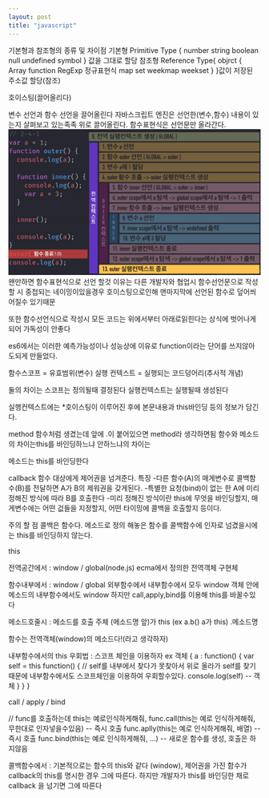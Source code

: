 ```yaml
---
layout: post
title: "javascript"
---
```


기본형과 참조형의 종류 및 차이점
기본형 Primitive Type {
    number
    string
    boolean
    null
    undefined
    symbol
} 값을 그대로 할당
참조형 Reference Type{
    objrct {
        Array
        function
        RegExp 정규표현식
        map
        set
        weekmap
        weekset
    }
}값이 저장된 주소값 할당(참조)

호이스팅(끌어올리다)

변수 선언과 함수 선언을 끌어올린다
자바스크립트 엔진은 선언한(변수,함수) 내용이 있는지 살펴보고 있는족족 위로 끌어올린다.
함수표현식은 선언문만 올라간다.
![hoisting](/assets/image/hoisting.png)
왠만하면 함수표현식으로 선언 할것 이유는 다른 개발자와 협업시 함수선언문으로 작성할 시 중첩되는 네이밍이있을경우 호이스팅으로인해
맨마지막에 선언된 함수로 덮어씌어질수 있기때문

또한 함수선언식으로 작성시 모든 코드는 위에서부터 아래로읽힌다는 상식에 벗어나게되어 가독성이 안좋다

es6에서는 이러한 예측가능성이나 성능상에 이유로 function이라는 단어를 쓰지않아도되게 만들었다.


함수스코프 = 유효범위(변수)
실행 컨텍스트 = 실행되는 코드덩어리(추사적 개념)

둘의 차이는 스코프는 정의될때 결정된다
실행컨텍스트는 실행될때 생성된다

실행컨텍스트에는
*호이스팅이 이루어진 후에 본문내용과 this바인딩 등의 정보가 담긴다.

method
함수처럼 생겼는데 앞에 .이 붙어있으면 method라 생각하면됨
함수와 메소드의 차이는this를 바인딩하느냐 안하느냐의 차이는

메소드는 this를 바인딩한다



callback 함수
대상에게 제어권을 넘겨준다.
특징
-다른 함수(A)의 매게변수로 콜백함수(B)를 전달하면 A가 B의 제워권을 갖게된다.
-특별한 요청(bind)이 없는 한 A에 미리 정해진 방식에 따라 B를 호출한다
-미리 정해진 방식이란 this에 무엇을 바인딩할지, 매게변수에는 어떤 겂들을 지정할지, 어떤 타이밍에 콜백을 호출할지 등이다.

주의 할 점
콜백은 함수다.
메소드로 정의 해놓은
함수를 콜백함수에 인자로 넘겼을시에는 this를 바인딩하지 않는다.

this

전역공간에서 : window / global(node.js) ecma에서 정의한 전역객체 구현체

함수내부에서 : window / global
외부함수에서 내부함수에서 모두 window 
객체 안에 메소드의 내부함수에서도 window 하지만 call,apply,bind를 이용해 this를 바꿀수있다

메소드호줄시 : 메소드를 호출 주체 (메소드명 앞)가 this (ex a.b() a가 this) .메소드명 

함수는 전역객체(window)의 메소드다!(라고 생각하자)

내부함수에서의 this 우회법 : 스코프 체인을 이용하자
ex 객체 {
    a : function() {
        var self = this
        function() {
            // self를 내부에서 찾다가 못찾아서 위로 올라가 self를 찾기때문에 내부함수에서도 스코프체인을 이용하여 우회할수있다.
            console.log(self) -- 객체
        }
    }
}

call / apply / bind

// func를 호출하는데 this는 예로인식하게해줘, 
func.call(this는 예로 인식하게해줘, 무한대로 인자넣을수있음) -- 즉시 호출
func.aplly(this는 예로 인식하게해줘, 배열) -- 즉시 호출
func.bind(this는 예로 인식하게해줘, ...) -- 새로운 함수를 생성, 호출은 하지않음

콜백함수에서 : 기본적으로는 함수의 this와 같다 (window), 제어권을 가진 함수가 callback의 this를 명시한 경우 그에 따른다.
하지만 개발자가 this를 바인딩한 채로 callback 을 넘기면 그에 따른다







